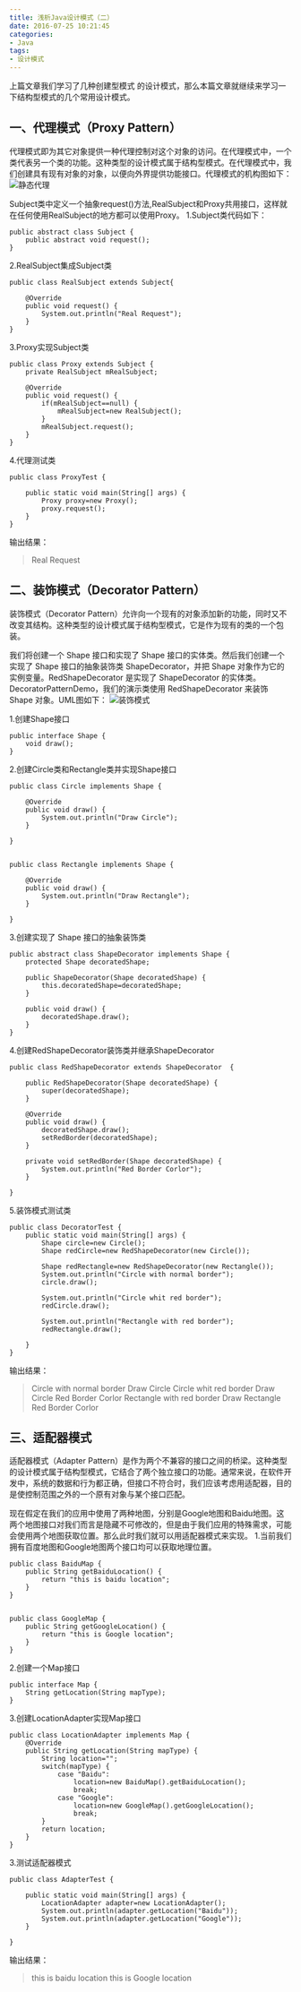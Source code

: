 ```yaml
---
title: 浅析Java设计模式（二）
date: 2016-07-25 10:21:45
categories:
- Java
tags:
- 设计模式
---
```


上篇文章我们学习了几种创建型模式 的设计模式，那么本篇文章就继续来学习一下结构型模式的几个常用设计模式。

一、代理模式（Proxy Pattern）
------
代理模式即为其它对象提供一种代理控制对这个对象的访问。在代理模式中，一个类代表另一个类的功能。这种类型的设计模式属于结构型模式。在代理模式中，我们创建具有现有对象的对象，以便向外界提供功能接口。代理模式的机构图如下：
![静态代理](https://raw.githubusercontent.com/zhpanvip/Resource/master/image/0201.png)

Subject类中定义一个抽象request()方法,RealSubject和Proxy共用接口，这样就在任何使用RealSubject的地方都可以使用Proxy。
1.Subject类代码如下：

```
public abstract class Subject {
	public abstract void request();
}
```
2.RealSubject集成Subject类

```
public class RealSubject extends Subject{

	@Override
	public void request() {
		System.out.println("Real Request");
	}
}
```
3.Proxy实现Subject类

```
public class Proxy extends Subject {
	private RealSubject mRealSubject;
	
	@Override
	public void request() {
		if(mRealSubject==null) {
			mRealSubject=new RealSubject();
		}
		mRealSubject.request();
	}
}
```
4.代理测试类

```
public class ProxyTest {

	public static void main(String[] args) {
		Proxy proxy=new Proxy();
		proxy.request();
	}
}
```
输出结果：

> Real Request

二、装饰模式（Decorator Pattern）
-------------------------
装饰模式（Decorator Pattern）允许向一个现有的对象添加新的功能，同时又不改变其结构。这种类型的设计模式属于结构型模式，它是作为现有的类的一个包装。

我们将创建一个 Shape 接口和实现了 Shape 接口的实体类。然后我们创建一个实现了 Shape 接口的抽象装饰类 ShapeDecorator，并把 Shape 对象作为它的实例变量。RedShapeDecorator 是实现了 ShapeDecorator 的实体类。DecoratorPatternDemo，我们的演示类使用 RedShapeDecorator 来装饰 Shape 对象。UML图如下：
![装饰模式](https://raw.githubusercontent.com/zhpanvip/Resource/master/image/0202.jfif)

1.创建Shape接口

```
public interface Shape {
	void draw();
}
```
2.创建Circle类和Rectangle类并实现Shape接口

```
public class Circle implements Shape {

	@Override
	public void draw() {
		System.out.println("Draw Circle");
	}

}


public class Rectangle implements Shape {

	@Override
	public void draw() {
		System.out.println("Draw Rectangle");
	}

}
```
3.创建实现了 Shape 接口的抽象装饰类

```
public abstract class ShapeDecorator implements Shape {
	protected Shape decoratedShape;
	
	public ShapeDecorator(Shape decoratedShape) {
		this.decoratedShape=decoratedShape;
	}
	
	public void draw() {
		decoratedShape.draw();
	}
}
```
4.创建RedShapeDecorator装饰类并继承ShapeDecorator

```
public class RedShapeDecorator extends ShapeDecorator  {

	public RedShapeDecorator(Shape decoratedShape) {
		super(decoratedShape);
	}
	
	@Override
	public void draw() {
		decoratedShape.draw();
		setRedBorder(decoratedShape);
	}
	
	private void setRedBorder(Shape decoratedShape) {
		System.out.println("Red Border Corlor");
	}

}
```
5.装饰模式测试类

```
public class DecoratorTest {
	public static void main(String[] args) {
		Shape circle=new Circle();
		Shape redCircle=new RedShapeDecorator(new Circle());
		
		Shape redRectangle=new RedShapeDecorator(new Rectangle());
		System.out.println("Circle with normal border");
		circle.draw();
		
		System.out.println("Circle whit red border");
		redCircle.draw();
		
		System.out.println("Rectangle with red border");
		redRectangle.draw();
		
	}
}
```
输出结果：

> Circle with normal border
Draw Circle
Circle whit red border
Draw Circle
Red Border Corlor
Rectangle with red border
Draw Rectangle
Red Border Corlor

三、适配器模式
-------
适配器模式（Adapter Pattern）是作为两个不兼容的接口之间的桥梁。这种类型的设计模式属于结构型模式，它结合了两个独立接口的功能。通常来说，在软件开发中，系统的数据和行为都正确，但接口不符合时，我们应该考虑用适配器，目的是使控制范围之外的一个原有对象与某个接口匹配。

现在假定在我们的应用中使用了两种地图，分别是Google地图和Baidu地图。这两个地图接口对我们而言是隐藏不可修改的，但是由于我们应用的特殊需求，可能会使用两个地图获取位置。那么此时我们就可以用适配器模式来实现。
1.当前我们拥有百度地图和Google地图两个接口均可以获取地理位置。

```
public class BaiduMap {
	public String getBaiduLocation() {
		return "this is baidu location";
	}
}


public class GoogleMap {
	public String getGoogleLocation() {
		return "this is Google location";
	}
}
```

2.创建一个Map接口

```
public interface Map {
	String getLocation(String mapType);
}
```
3.创建LocationAdapter实现Map接口

```
public class LocationAdapter implements Map {
	@Override
	public String getLocation(String mapType) {
		String location="";
		switch(mapType) {
			case "Baidu":
				location=new BaiduMap().getBaiduLocation();
				break;
			case "Google":
				location=new GoogleMap().getGoogleLocation();
				break;
		}
		return location;
	}
}
```
3.测试适配器模式

```
public class AdapterTest {

	public static void main(String[] args) {
		LocationAdapter adapter=new LocationAdapter();
		System.out.println(adapter.getLocation("Baidu"));
		System.out.println(adapter.getLocation("Google"));
	}

}
```
输出结果：

> this is baidu location
this is Google location


